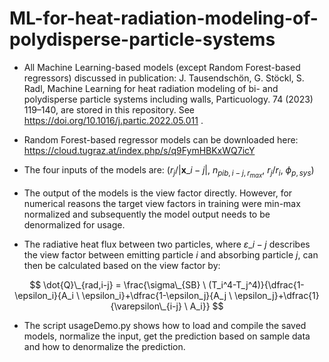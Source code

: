 # ML-for-heat-radiation-modeling-of-polydisperse-particle-systems

* All Machine Learning-based models (except Random Forest-based regressors) discussed in publication: J. Tausendschön, G. Stöckl, S. Radl, Machine Learning for heat radiation modeling of bi- and polydisperse particle systems including walls, Particuology. 74 (2023) 119–140, are stored in this repository. See https://doi.org/10.1016/j.partic.2022.05.011 .

* Random Forest-based regressor models can be downloaded here: https://cloud.tugraz.at/index.php/s/q9FymHBKxWQ7icY

* The four inputs of the models are: $(r_j / |\mathbf{x}\_{i-j}|, \ n_{pib,i-j,r_{max}}, \ r_j/r_i, \ \phi_{p,sys})$ 

* The output of the models is the view factor directly. However, for numerical reasons the target view factors in training were min-max normalized and subsequently the model output needs to be denormalized for usage.

* The radiative heat flux between two particles, where $\varepsilon\_{i-j}$ describes the view factor between emitting particle $i$ and absorbing particle $j$, can then be calculated based on the view factor by:

$$
\dot{Q}\_{rad,i-j}
  = \frac{\sigma\_{SB} \ (T_i^4-T_j^4)}{\dfrac{1-\epsilon_i}{A_i \ \epsilon_i}+\dfrac{1-\epsilon_j}{A_j \ \epsilon_j}+\dfrac{1}{\varepsilon\_{i-j} \ A_i}}
$$

*	The script usageDemo.py shows how to load and compile the saved models, normalize the input, get the prediction based on sample data and how to denormalize the prediction.

